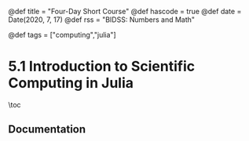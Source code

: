 @def title = "Four-Day Short Course"
@def hascode = true
@def date = Date(2020, 7, 17)
@def rss = "BIDSS: Numbers and Math"

@def tags = ["computing","julia"]

# 5.1 Introduction to Scientific Computing in Julia

\toc

## Documentation

## 